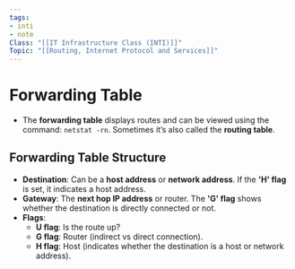 ```yaml
---
tags: 
- inti
- note
Class: "[[IT Infrastructure Class (INTI)]]"
Topic: "[[Routing, Internet Protocol and Services]]"
---
```


# Forwarding Table

- The **forwarding table** displays routes and can be viewed using the command: `netstat -rn`. Sometimes it’s also called the **routing table**.

## Forwarding Table Structure

- **Destination**: Can be a **host address** or **network address**. If the **'H' flag** is set, it indicates a host address.
- **Gateway**: The **next hop IP address** or router. The **'G' flag** shows whether the destination is directly connected or not.
- **Flags**:
    - **U flag**: Is the route up?
    - **G flag**: Router (indirect vs direct connection).
    - **H flag**: Host (indicates whether the destination is a host or network address).
